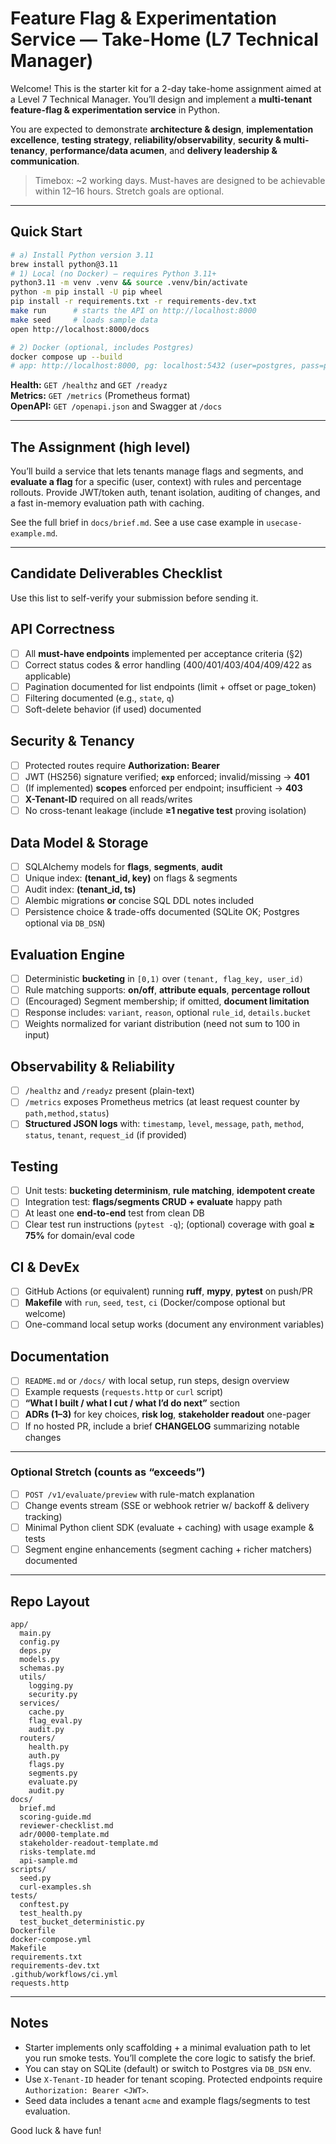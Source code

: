 # Feature Flag & Experimentation Service — Take-Home (L7 Technical Manager)

Welcome! This is the starter kit for a 2-day take-home assignment aimed at a Level 7 Technical Manager. You’ll design and implement a **multi-tenant feature-flag & experimentation service** in Python.

You are expected to demonstrate **architecture & design**, **implementation excellence**, **testing strategy**, **reliability/observability**, **security & multi-tenancy**, **performance/data acumen**, and **delivery leadership & communication**.

> Timebox: ~2 working days. Must-haves are designed to be achievable within 12–16 hours. Stretch goals are optional.

---

## Quick Start

```bash
# a) Install Python version 3.11
brew install python@3.11
# 1) Local (no Docker) — requires Python 3.11+
python3.11 -m venv .venv && source .venv/bin/activate
python -m pip install -U pip wheel
pip install -r requirements.txt -r requirements-dev.txt
make run      # starts the API on http://localhost:8000
make seed     # loads sample data
open http://localhost:8000/docs

# 2) Docker (optional, includes Postgres)
docker compose up --build
# app: http://localhost:8000, pg: localhost:5432 (user=postgres, pass=postgres)
```

**Health:** `GET /healthz` and `GET /readyz`  
**Metrics:** `GET /metrics` (Prometheus format)  
**OpenAPI:** `GET /openapi.json` and Swagger at `/docs`

---

## The Assignment (high level)

You’ll build a service that lets tenants manage flags and segments, and **evaluate a flag** for a specific (user, context) with rules and percentage rollouts. Provide JWT/token auth, tenant isolation, auditing of changes, and a fast in-memory evaluation path with caching.

See the full brief in `docs/brief.md`.
See a use case example in `usecase-example.md`.

---

## Candidate Deliverables Checklist

Use this list to self-verify your submission before sending it.

## API Correctness
- [ ] All **must-have endpoints** implemented per acceptance criteria (§2)
- [ ] Correct status codes & error handling (400/401/403/404/409/422 as applicable)
- [ ] Pagination documented for list endpoints (limit + offset or page_token)
- [ ] Filtering documented (e.g., `state`, `q`)
- [ ] Soft-delete behavior (if used) documented

## Security & Tenancy
- [ ] Protected routes require **Authorization: Bearer <JWT>**
- [ ] JWT (HS256) signature verified; **`exp`** enforced; invalid/missing → **401**
- [ ] (If implemented) **scopes** enforced per endpoint; insufficient → **403**
- [ ] **X-Tenant-ID** required on all reads/writes
- [ ] No cross-tenant leakage (include **≥1 negative test** proving isolation)

## Data Model & Storage
- [ ] SQLAlchemy models for **flags**, **segments**, **audit**
- [ ] Unique index: **(tenant_id, key)** on flags & segments
- [ ] Audit index: **(tenant_id, ts)**
- [ ] Alembic migrations **or** concise SQL DDL notes included
- [ ] Persistence choice & trade-offs documented (SQLite OK; Postgres optional via `DB_DSN`)

## Evaluation Engine
- [ ] Deterministic **bucketing** in `[0,1)` over `(tenant, flag_key, user_id)`
- [ ] Rule matching supports: **on/off**, **attribute equals**, **percentage rollout**
- [ ] (Encouraged) Segment membership; if omitted, **document limitation**
- [ ] Response includes: `variant`, `reason`, optional `rule_id`, `details.bucket`
- [ ] Weights normalized for variant distribution (need not sum to 100 in input)

## Observability & Reliability
- [ ] `/healthz` and `/readyz` present (plain-text)
- [ ] `/metrics` exposes Prometheus metrics (at least request counter by `path,method,status`)
- [ ] **Structured JSON logs** with: `timestamp`, `level`, `message`, `path`, `method`, `status`, `tenant`, `request_id` (if provided)

## Testing
- [ ] Unit tests: **bucketing determinism**, **rule matching**, **idempotent create**
- [ ] Integration test: **flags/segments CRUD + evaluate** happy path
- [ ] At least one **end-to-end** test from clean DB
- [ ] Clear test run instructions (`pytest -q`); (optional) coverage with goal **≥ 75%** for domain/eval code

## CI & DevEx
- [ ] GitHub Actions (or equivalent) running **ruff**, **mypy**, **pytest** on push/PR
- [ ] **Makefile** with `run`, `seed`, `test`, `ci` (Docker/compose optional but welcome)
- [ ] One-command local setup works (document any environment variables)

## Documentation
- [ ] `README.md` or `/docs/` with local setup, run steps, design overview
- [ ] Example requests (`requests.http` or `curl` script)
- [ ] **“What I built / what I cut / what I’d do next”** section
- [ ] **ADRs (1–3)** for key choices, **risk log**, **stakeholder readout** one-pager
- [ ] If no hosted PR, include a brief **CHANGELOG** summarizing notable changes

---

### Optional Stretch (counts as “exceeds”)
- [ ] `POST /v1/evaluate/preview` with rule-match explanation
- [ ] Change events stream (SSE or webhook retrier w/ backoff & delivery tracking)
- [ ] Minimal Python client SDK (evaluate + caching) with usage example & tests
- [ ] Segment engine enhancements (segment caching + richer matchers) documented

---

## Repo Layout

```
app/
  main.py
  config.py
  deps.py
  models.py
  schemas.py
  utils/
    logging.py
    security.py
  services/
    cache.py
    flag_eval.py
    audit.py
  routers/
    health.py
    auth.py
    flags.py
    segments.py
    evaluate.py
    audit.py
docs/
  brief.md
  scoring-guide.md
  reviewer-checklist.md
  adr/0000-template.md
  stakeholder-readout-template.md
  risks-template.md
  api-sample.md
scripts/
  seed.py
  curl-examples.sh
tests/
  conftest.py
  test_health.py
  test_bucket_deterministic.py
Dockerfile
docker-compose.yml
Makefile
requirements.txt
requirements-dev.txt
.github/workflows/ci.yml
requests.http
```

---

## Notes

- Starter implements only scaffolding + a minimal evaluation path to let you run smoke tests. You’ll complete the core logic to satisfy the brief.
- You can stay on SQLite (default) or switch to Postgres via `DB_DSN` env.
- Use `X-Tenant-ID` header for tenant scoping. Protected endpoints require `Authorization: Bearer <JWT>`.
- Seed data includes a tenant `acme` and example flags/segments to test evaluation.

Good luck & have fun!
